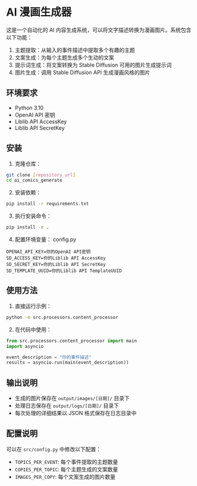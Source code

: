 # AI 漫画生成器

这是一个自动化的 AI 内容生成系统，可以将文字描述转换为漫画图片。系统包含以下功能：

1. 主题提取：从输入的事件描述中提取多个有趣的主题
2. 文案生成：为每个主题生成多个生动的文案
3. 提示词生成：将文案转换为 Stable Diffusion 可用的图片生成提示词
4. 图片生成：调用 Stable Diffusion API 生成漫画风格的图片

## 环境要求

- Python 3.10
- OpenAI API 密钥
- Liblib API AccessKey
- Liblib API SecretKey

## 安装

1. 克隆仓库：

```bash
git clone [repository_url]
cd ai_comics_generate
```

2. 安装依赖：

```bash
pip install -r requirements.txt
```

3. 执行安装命令：

```bash
pip install -e .
```

4. 配置环境变量：
   config.py

```
OPENAI_API_KEY=你的OpenAI API密钥
SD_ACCESS_KEY=你的Liblib API AccessKey
SD_SECRET_KEY=你的Liblib API SecretKey
SD_TEMPLATE_UUID=你的Liblib API TemplateUUID
```

## 使用方法

1. 直接运行示例：

```bash
python -m src.processors.content_processor
```

2. 在代码中使用：

```python
from src.processors.content_processor import main
import asyncio

event_description = "你的事件描述"
results = asyncio.run(main(event_description))
```

## 输出说明

- 生成的图片保存在 `output/images/[日期]/` 目录下
- 处理日志保存在 `output/logs/[日期]/` 目录下
- 每次处理的详细结果以 JSON 格式保存在日志目录中

## 配置说明

可以在 `src/config.py` 中修改以下配置：

- `TOPICS_PER_EVENT`: 每个事件提取的主题数量
- `COPIES_PER_TOPIC`: 每个主题生成的文案数量
- `IMAGES_PER_COPY`: 每个文案生成的图片数量
